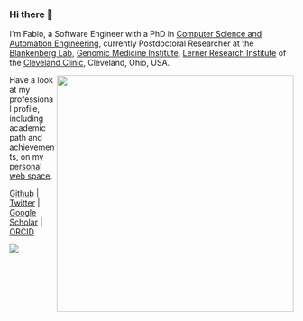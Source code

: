 ### Hi there 👋

I'm Fabio, a Software Engineer with a PhD in [Computer Science and Automation Engineering](http://phd.dia.uniroma3.it/), currently Postdoctoral Researcher at the [Blankenberg Lab](https://www.lerner.ccf.org/gmi/blankenberg/), [Genomic Medicine Institute](https://www.lerner.ccf.org/gmi/), [Lerner Research Institute](https://www.lerner.ccf.org/) of the [Cleveland Clinic](https://my.clevelandclinic.org/), Cleveland, Ohio, USA.

<img src="https://github-readme-stats.vercel.app/api?username=cumbof&show_icons=true&bg_color=fff&title_color=00557f&text_color=81736d&hide_border=true&icon_color=216e39)" align="right" width=420 />

Have a look at my professional profile, including academic path and achievements, on my [personal web space](https://cumbof.github.io/).

[Github](https://github.com/cumbof) | [Twitter](https://twitter.com/cumbofabio) | [Google Scholar](https://scholar.google.com/citations?user=DJWJY7EAAAAJ&hl=en) | [ORCID](https://orcid.org/0000-0003-2920-5838)

<img src="https://komarev.com/ghpvc/?username=cumbof&style=flat&color=blue&label=Profile+views">
